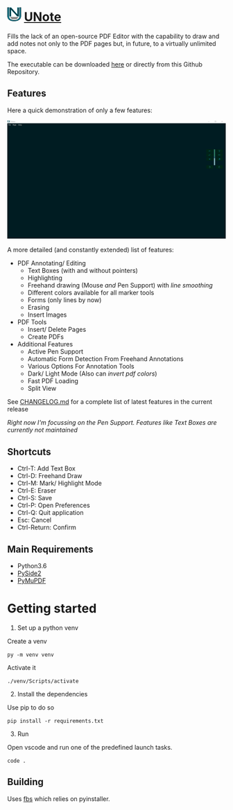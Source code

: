 # ![UNoteLogo](./src/main/icons/base/32.png) [UNote](https://stroblme.de/unote/)

Fills the lack of an open-source PDF Editor with the capability to draw and add notes not only to the PDF pages but, in future, to a virtually unlimited space.

The executable can be downloaded [here](https://stroblme.de/unote/) or directly from this Github Repository.

## Features

Here a quick demonstration of only a few features:

![A short demonstration](./unote.gif)

A more detailed (and constantly extended) list of features:

- PDF Annotating/ Editing
    - Text Boxes (with and without pointers)
    - Highlighting
    - Freehand drawing (Mouse *and* Pen Support) with *line smoothing*
    - Different colors available for all marker tools
    - Forms (only lines by now)
    - Erasing
    - Insert Images
- PDF Tools
    - Insert/ Delete Pages
    - Create PDFs
- Additional Features
    - Active Pen Support
    - Automatic Form Detection From Freehand Annotations
    - Various Options For Annotation Tools
    - Dark/ Light Mode (Also can *invert pdf colors*)
    - Fast PDF Loading
    - Split View

See [CHANGELOG.md](https://github.com/stroblme/unote/blob/master/CHANGELOG.md) for a complete list of latest features in the current release

*Right now I'm focussing on the Pen Support. Features like Text Boxes are currently not maintained*

## Shortcuts

- Ctrl-T: Add Text Box
- Ctrl-D: Freehand Draw
- Ctrl-M: Mark/ Highlight Mode
- Ctrl-E: Eraser
- Ctrl-S: Save
- Ctrl-P: Open Preferences
- Ctrl-Q: Quit application
- Esc: Cancel
- Ctrl-Return: Confirm

## Main Requirements

- Python3.6
- [PySide2](https://www.qt.io/)
- [PyMuPDF](pymupdf.readthedocs.io/)

# Getting started

1. Set up a python venv

Create a venv

```
py -m venv venv
```

Activate it

```
./venv/Scripts/activate
```

2. Install the dependencies

Use pip to do so

```
pip install -r requirements.txt
```

3. Run

Open vscode and run one of the predefined launch tasks.

```
code .
```


## Building

Uses [fbs](https://github.com/mherrmann/fbs-tutorial) which relies on pyinstaller.
